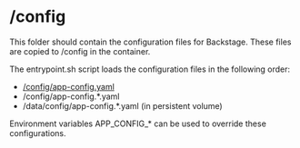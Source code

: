 # /config

This folder should contain the configuration files for Backstage.  These files are copied to /config in the container.

The entrypoint.sh script loads the configuration files in the following order:

- [/config/app-config.yaml](app-config.yaml)
- /config/app-config.*.yaml
- /data/config/app-config.*.yaml (in persistent volume)

Environment variables APP_CONFIG_* can be used to override these configurations.

